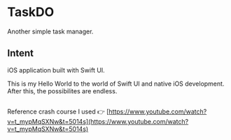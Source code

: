 # TaskDO

Another simple task manager.

## Intent

iOS application built with Swift UI.

This is my Hello World to the world of Swift UI and native iOS development. After this, the possibilites are endless.

##

Reference crash course I used
👉 [https://www.youtube.com/watch?v=t_mypMqSXNw&t=5014s](https://www.youtube.com/watch?v=t_mypMqSXNw&t=5014s)
